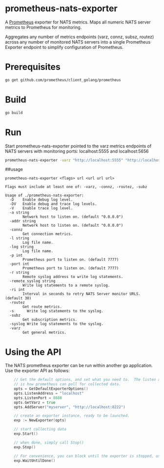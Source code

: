# prometheus-nats-exporter
A [Prometheus](https://prometheus.io/) exporter for NATS metrics. Maps all numeric NATS server metrics to Prometheus for monitoring. 

Aggregates any number of metrics endpoints (varz, connz, subsz, routez) across any number of monitored NATS servers into a
single Prometheus Exporter endpoint to simplify configuration of Prometheus.

# Prerequisites
``` bash
go get github.com/prometheus/client_golang/prometheus
```

# Build
``` bash
go build
```

# Run
Start prometheus-nats-exporter pointed to the varz metrics endpoints of NATS servers 
with monitoring ports: localhost:5555 and localhost:5656
``` bash
prometheus-nats-exporter -varz "http://localhost:5555" "http://localhost:5656"
```

##usage
```
prometheus-nats-exporter <flags> url <url url url>

Flags must include at least one of: -varz, -connz, -routez, -subz

Usage of ./prometheus-nats-exporter:
  -D	Enable debug log level.
  -DV   Enable debug and trace log levels.
  -V	Enable trace log level.
  -a string
    	Network host to listen on. (default "0.0.0.0")
  -addr string
    	Network host to listen on. (default "0.0.0.0")
  -connz
    	Get connection metrics.        
  -l string
    	Log file name.
  -log string
    	Log file name.
  -p int
    	Prometheus port to listen on. (default 7777)
  -port int
    	Prometheus port to listen on. (default 7777)
  -r string
    	Remote syslog address to write log statements.
  -remote_syslog string
    	Write log statements to a remote syslog.
  -ri int
    	Interval in seconds to retry NATS Server monitor URLS. (default 30)
  -routez 
        Get route metrics.        
  -s	  Write log statements to the syslog.
  -subz 
        Get subscription metrics.
  -syslog Write log statements to the syslog.
  -varz
        Get general metrics. 
```

# Using the API
The NATS prometheus exporter can be run within another go application.  Use the exporter API as follows:
```go
	// Get the default options, and set what you need to.  The listen address and Port
	// is how prometheus can poll for collected data.
	opts = GetDefaultExporterOptions()
	opts.ListenAddress = "localhost"
	opts.ListenPort = 8888
	opts.GetVarz = true
	opts.AddServer("myserver", "http://localhost:8222")

	// create an exporter instance, ready to be launched.
	exp := NewExporter(opts)

	// start collecting data
	exp.Start()

	// when done, simply call Stop()
	exp.Stop()

	// For convenience, you can block until the exporter is stopped, using
	exp.WaitUntilDone()
```
